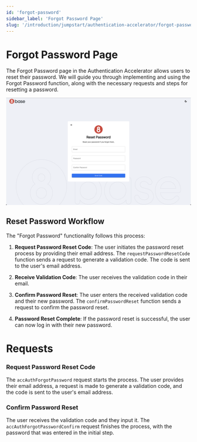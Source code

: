 ```yaml
---
id: 'forgot-password'
sidebar_label: 'Forgot Password Page'
slug: '/introduction/jumpstart/authentication-accelerator/forgot-password'
---
```

# Forgot Password Page

The Forgot Password page in the Authentication Accelerator allows users to reset their password. We will guide you through implementing and using the Forgot Password function, along with the necessary requests and steps for resetting a password.

![Forgot Password Page](../_images/forgotPassword.png)

## Reset Password Workflow

The "Forgot Password" functionality follows this process:

1. **Request Password Reset Code**: The user initiates the password reset process by providing their email address. The `requestPasswordResetCode` function sends a request to generate a validation code. The code is sent to the user's email address.

2. **Receive Validation Code**: The user receives the validation code in their email.

3. **Confirm Password Reset**: The user enters the received validation code and their new password. The `confirmPasswordReset` function sends a request to confirm the password reset.

4. **Password Reset Complete**: If the password reset is successful, the user can now log in with their new password.

# Requests

### Request Password Reset Code

The `accAuthForgotPassword` request starts the process. The user provides their email address, a request is made to generate a validation code, and the code is sent to the user's email address.

### Confirm Password Reset

The user receives the validation code and they input it. The `accAuthForgotPasswordConfirm` request finishes the process, with the password that was entered in the initial step.
